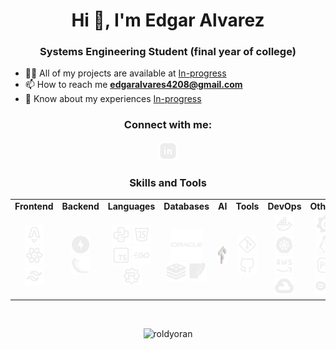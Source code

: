 <h1 align="center">Hi 👋, I'm Edgar Alvarez</h1>
<h3 align="center">Systems Engineering Student (final year of college)</h3>

- 👨‍💻 All of my projects are available at [In-progress](In-progress)
- 📫 How to reach me **edgaralvares4208@gmail.com**
- 📄 Know about my experiences [In-progress](In-progress)

<h3 align="center">Connect with me:</h3>
<p align="center">
    <a href="https://linkedin.com/in/in-progress" target="blank">
        <img src="imgs/Linkeding.svg" alt="LinkedIn" height="30" width="30" />
    </a>
</p>

<h3 align="center">Skills and Tools</h3>
<table align="center">
    <tr>
        <td align="center"><b>Frontend</b></td>
        <td align="center"><b>Backend</b></td>
        <td align="center"><b>Languages</b></td>
        <td align="center"><b>Databases</b></td>
        <td align="center"><b>AI</b></td>
        <td align="center"><b>Tools</b></td>
        <td align="center"><b>DevOps</b></td>
        <td align="center"><b>Others</b></td>
    </tr>
    <tr>
        <td align="center">
            <a href="https://astro.build/" target="_blank"><img src="imgs/Astro.svg" alt="Astro" height="30" width="30" /></a>
            <a href="https://reactjs.org/" target="_blank"><img src="imgs/React.svg" alt="React" height="30" width="30" /></a>
            <a href="https://tailwindcss.com/" target="_blank"><img src="imgs/Tailwing.svg" alt="Tailwind" height="30" width="30" /></a>
        </td>
        <td align="center">
            <a href="https://fastapi.tiangolo.com/" target="_blank"><img src="imgs/fastapi-svgrepo-com.svg" alt="FastAPI" height="30" width="30" /></a>
            <a href="https://flask.palletsprojects.com/" target="_blank"><img src="imgs/flask-svgrepo-com.svg" alt="Flask" height="30" width="30" /></a>
        </td>
        <td align="center">
            <a href="https://www.python.org/" target="_blank"><img src="imgs/Python.svg" alt="Python" height="30" width="30" /></a>
            <a href="https://developer.mozilla.org/docs/Web/JavaScript" target="_blank"><img src="imgs/Javascript.svg" alt="JavaScript" height="30" width="30" /></a>
            <a href="https://www.typescriptlang.org/" target="_blank"><img src="imgs/Typescript.svg" alt="TypeScript" height="30" width="30" /></a>
            <a href="https://golang.org/" target="_blank"><img src="imgs/Golang.svg" alt="Golang" height="30" width="30" /></a>
            <a href="https://www.rust-lang.org/" target="_blank"><img src="imgs/Rust.svg" alt="Rust" height="30" width="30" /></a>
        </td>
        <td align="center">
            <a href="https://www.oracle.com/database/" target="_blank"><img src="imgs/Oracle.svg" alt="Oracle" height="50" width="50" /></a>
            <a href="https://redis.io/" target="_blank"><img src="imgs/Redis.svg" alt="Redis" height="30" width="30" /></a>
            <a href="https://www.sqlite.org/" target="_blank"><img src="imgs/SqlLite.svg" alt="SQLite" height="30" width="30" /></a>
        </td>
        <td align="center">
            <a href="https://www.tensorflow.org/" target="_blank"><img src="imgs/tensorflow-svgrepo-com.svg" alt="TensorFlow" height="30" width="30" /></a>
        </td>
        <td align="center">
            <a href="https://git-scm.com/" target="_blank"><img src="imgs/Git.svg" alt="Git" height="30" width="30" /></a>
            <a href="https://github.com/" target="_blank"><img src="imgs/Github.svg" alt="GitHub" height="30" width="30" /></a>
        </td>
        <td align="center">
            <a href="https://www.docker.com/" target="_blank"><img src="imgs/Docker.svg" alt="Docker" height="30" width="30" /></a>
            <a href="https://kubernetes.io/" target="_blank"><img src="imgs/Kubernetes.svg" alt="Kubernetes" height="30" width="30" /></a>
            <a href="https://aws.amazon.com/" target="_blank"><img src="imgs/Aws.svg" alt="AWS" height="30" width="30" /></a>
            <a href="https://cloud.google.com/" target="_blank"><img src="imgs/Gcp.svg" alt="GCP" height="30" width="30" /></a>
        </td>
        <td align="center">
            <a href="https://grafana.com/" target="_blank"><img src="imgs/Grafana.svg" alt="Grafana" height="30" width="30" /></a>
            <a href="https://www.linux.org/" target="_blank"><img src="imgs/Linux.svg" alt="Linux" height="30" width="30" /></a>
            <a href="https://www.adobe.com/products/photoshop.html" target="_blank"><img src="imgs/Photoshop.svg" alt="Photoshop" height="30" width="30" /></a>
            <a href="https://www.arduino.cc/" target="_blank"><img src="imgs/Arduino.svg" alt="Arduino" height="30" width="30" /></a>
        </td>
    </tr>
</table>

<br>

<p align="center">
    <img src="https://github-readme-stats.vercel.app/api?username=roldyoran&show_icons=true&locale=en" alt="roldyoran" />
</p>
